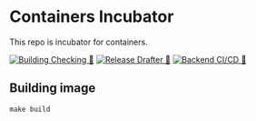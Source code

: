 # Containers Incubator

This repo is incubator for containers.

[![Building Checking 🚀](https://github.com/SkywardAI/containers/actions/workflows/build_check.yml/badge.svg)](https://github.com/SkywardAI/containers/actions/workflows/build_check.yml)
[![Release Drafter 🚀](https://github.com/SkywardAI/containers/actions/workflows/release-drafter.yml/badge.svg)](https://github.com/SkywardAI/containers/actions/workflows/release-drafter.yml)
[![Backend CI/CD 🚀](https://github.com/SkywardAI/containers/actions/workflows/release_image.yml/badge.svg)](https://github.com/SkywardAI/containers/actions/workflows/ci.yml)


## Building image

```shell
make build
```
